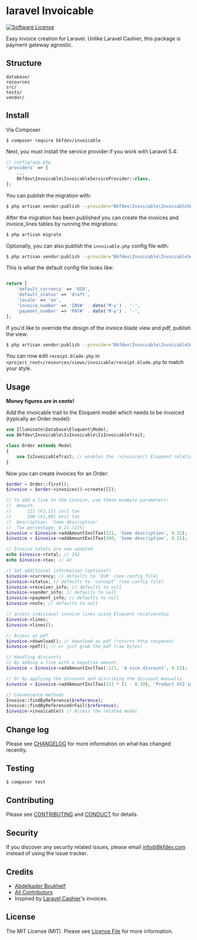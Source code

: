 # laravel Invoicable

[![Software License][ico-license]](LICENSE.md)

Easy invoice creation for Laravel. Unlike Laravel Cashier, this package is payment gateway agnostic.

## Structure

```
database/
resources
src/
tests/
vendor/
```

## Install

Via Composer

```bash
$ composer require bkfdev/invoicable
```

Next, you must install the service provider if you work with Laravel 5.4:

```php
// config/app.php
'providers' => [
    ...
    Bkfdev\Invoicable\InvoicableServiceProvider::class,
];
```

You can publish the migration with:

```bash
$ php artisan vendor:publish --provider="Bkfdev\Invoicable\InvoicableServiceProvider" --tag="migrations"
```

After the migration has been published you can create the invoices and invoice_lines tables by running the migrations:

```bash
$ php artisan migrate
```

Optionally, you can also publish the `invoicable.php` config file with:

```bash
$ php artisan vendor:publish --provider="Bkfdev\Invoicable\InvoicableServiceProvider" --tag="config"
```

This is what the default config file looks like:

```php

return [
    'default_currency' => 'USD',
    'default_status' => 'draft',
    'locale' => 'en',
    'invoice_number' => 'INV#' . date('M-y') . '-',
    'payment_number' => 'PAY#' . date('M-y') . '-',
];
```

If you'd like to override the design of the invoice blade view and pdf, publish the view:

```bash
$ php artisan vendor:publish --provider="Bkfdev\Invoicable\InvoicableServiceProvider" --tag="views"
```

You can now edit `receipt.blade.php` in `<project_root>/resources/views/invoicable/receipt.blade.php` to match your style.

## Usage

**Money figures are in cents!**

Add the invoicable trait to the Eloquent model which needs to be invoiced (typically an Order model):

```php
use Illuminate\Database\Eloquent\Model;
use Bkfdev\Invoicable\IsInvoicable\IsInvoicableTrait;

class Order extends Model
{
    use IsInvoicableTrait; // enables the ->invoices() Eloquent relationship
}
```

Now you can create invoices for an Order:

```php
$order = Order::first();
$invoice = $order->invoices()->create([]);

// To add a line to the invoice, use these example parameters:
//  Amount:
//      121 (€1,21) incl tax
//      100 (€1,00) excl tax
//  Description: 'Some description'
//  Tax percentage: 0.21 (21%)
$invoice = $invoice->addAmountInclTax(121, 'Some description', 0.21);
$invoice = $invoice->addAmountExclTax(100, 'Some description', 0.21);

// Invoice totals are now updated
echo $invoice->total; // 242
echo $invoice->tax; // 42

// Set additional information (optional)
$invoice->currency; // defaults to 'EUR' (see config file)
$invoice->status; // defaults to 'concept' (see config file)
$invoice->receiver_info; // defaults to null
$invoice->sender_info; // defaults to null
$invoice->payment_info; // defaults to null
$invoice->note; // defaults to null

// access individual invoice lines using Eloquent relationship
$invoice->lines;
$invoice->lines();

// Access as pdf
$invoice->download(); // download as pdf (returns http response)
$invoice->pdf(); // or just grab the pdf (raw bytes)

// Handling discounts
// By adding a line with a negative amount.
$invoice = $invoice->addAmountInclTax(-121, 'A nice discount', 0.21);

// Or by applying the discount and discribing the discount manually
$invoice = $invoice->addAmountInclTax(121 * (1 - 0.30), 'Product XYZ incl 30% discount', 0.21);

// Convenience methods
Invoice::findByReference($reference);
Invoice::findByReferenceOrFail($reference);
$invoice->invoicable() // Access the related model
```

## Change log

Please see [CHANGELOG](CHANGELOG.md) for more information on what has changed recently.

## Testing

```bash
$ composer test
```

## Contributing

Please see [CONTRIBUTING](CONTRIBUTING.md) and [CONDUCT](CONDUCT.md) for details.

## Security

If you discover any security related issues, please email info@Bkfdev.com instead of using the issue tracker.

## Credits

- [Abdelkader Boukhelf][link-author]
- [All Contributors][link-contributors]
- Inspired by [Laravel Cashier](https://github.com/laravel/cashier)'s invoices.

## License

The MIT License (MIT). Please see [License File](LICENSE.md) for more information.

[ico-license]: https://img.shields.io/badge/license-MIT-brightgreen.svg?style=flat-square
[link-author]: https://github.com/aeq-dev
[link-contributors]: ../../contributors
